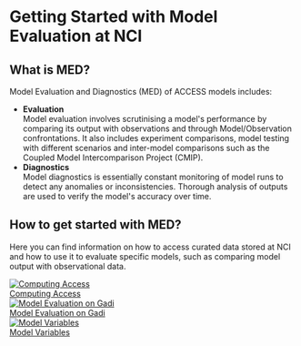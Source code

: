 # Getting Started with Model Evaluation at NCI

<!--Welcome to Model Evaluation and Diagnostics! -->

## What is MED?

Model Evaluation and Diagnostics (MED) of ACCESS models includes:

<ul>
  <li><b>Evaluation</b>
    <br>
    Model evaluation involves scrutinising a model's performance by comparing its output with observations and through Model/Observation confrontations. It also includes experiment comparisons, model testing with different scenarios and inter-model comparisons such as the Coupled Model Intercomparison Project (CMIP).
  <li>
    <b>Diagnostics</b>
    <br>
    Model diagnostics is essentially constant monitoring of model runs to detect any anomalies or inconsistencies. Thorough analysis of outputs are used to verify the model's accuracy over time.
    <br>
</ul>

## How to get started with MED?

Here you can find information on how to access curated data stored at NCI and how to use it to evaluate specific models, such as comparing model output with observational data.

<div class="card-container">
    <a href="../../getting_started/first_steps" class="vertical-card aspect-ratio1to1">
        <div class="card-image-container">
            <img src="../../assets/model_evaluation/Gadi-19-2.jpg" alt="Computing Access" class="img-cover"></img>
        </div>
        <div class="card-text-container bold">Computing Access</div>
    </a>
    <a href="model_evaluation_getting_started" class="vertical-card aspect-ratio1to1">
        <div class="card-image-container">
            <img src="../../assets/model_evaluation/model_evaluation_conda.png" alt="Model Evaluation on Gadi" class="img-cover" style="object-position: left;"></img>
        </div>
        <div class="card-text-container bold">Model Evaluation on Gadi</div>
    </a>
    <a href="model_variables" class="vertical-card aspect-ratio1to1">
        <div class="card-image-container">
            <img src="../../assets/model_evaluation/model_evaluation_variables.png" alt="Model Variables" class="img-cover"></img>
        </div>
        <div class="card-text-container bold">Model Variables</div>
    </a>
</div>